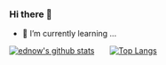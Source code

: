 ### Hi there 👋

<!--
**ednow/ednow** is a ✨ _special_ ✨ repository because its `README.md` (this file) appears on your GitHub profile.

Here are some ideas to get you started:

- 🔭 I’m currently working on ...
- 🌱 I’m currently learning ...
- 👯 I’m looking to collaborate on ...
- 🤔 I’m looking for help with ...
- 💬 Ask me about ...
- 📫 How to reach me: ...
- 😄 Pronouns: ...
- ⚡ Fun fact: ...
-->
- 🌱 I’m currently learning ...

[![ednow's github stats](https://github-readme-stats.vercel.app/api?username=ednow&count_private=true&show_icons=true)](https://github.com/anuraghazra/github-readme-stats)
&nbsp; &nbsp; &nbsp; [![Top Langs](https://github-readme-stats.vercel.app/api/top-langs/?username=ednow)](https://github.com/anuraghazra/github-readme-stats)
